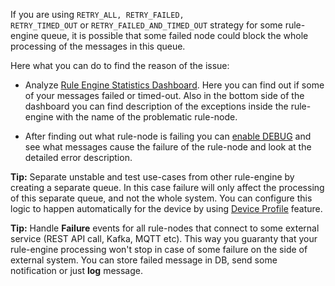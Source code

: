 If you are using <code>RETRY_ALL, RETRY_FAILED, RETRY_TIMED_OUT</code> or <code>RETRY_FAILED_AND_TIMED_OUT</code> strategy for some rule-engine queue, it is possible that some failed node could block the whole processing of the messages in this queue.

Here what you can do to find the reason of the issue:

- Analyze [Rule Engine Statistics Dashboard](/docs/{{docsPrefix}}user-guide/rule-engine-2-0/overview/#rule-engine-statistics). Here you can find out if some of your messages failed or timed-out.
Also in the bottom side of the dashboard you can find description of the exceptions inside the rule-engine with the name of the problematic rule-node.

- After finding out what rule-node is failing you can [enable DEBUG](/docs/{{docsPrefix}}user-guide/rule-engine-2-0/overview/#debugging) and see what messages cause the failure of the rule-node and look at the detailed error description.

**Tip:** Separate unstable and test use-cases from other rule-engine by creating a separate queue. In this case failure will only affect the processing of this separate queue, and not the whole system.
You can configure this logic to happen automatically for the device by using [Device Profile](/docs/{{docsPrefix}}user-guide/device-profiles/#queue-name) feature. 

**Tip:** Handle <b>Failure</b> events for all rule-nodes that connect to some external service (REST API call, Kafka, MQTT etc).
This way you guaranty that your rule-engine processing won't stop in case of some failure on the side of external system.
You can store failed message in DB, send some notification or just <b>log</b> message.